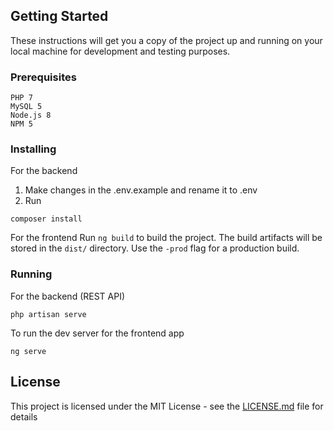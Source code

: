 ## Getting Started

These instructions will get you a copy of the project up and running on your local machine for development and testing purposes.

### Prerequisites

```
PHP 7
MySQL 5
Node.js 8
NPM 5
```

### Installing 

For the backend
1. Make changes in the .env.example and rename it to .env
2. Run
```
composer install
```

For the frontend
Run `ng build` to build the project. The build artifacts will be stored in the `dist/` directory. Use the `-prod` flag for a production build.

### Running

For the backend (REST API)
```
php artisan serve
```

To run the dev server for the frontend app
```
ng serve
```


## License

This project is licensed under the MIT License - see the [LICENSE.md](LICENSE.md) file for details
